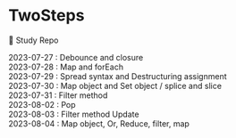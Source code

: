 # TwoSteps

🏀 Study Repo

2023-07-27 : Debounce and closure <br>
2023-07-28 : Map and forEach <br>
2023-07-29 : Spread syntax and Destructuring assignment <br>
2023-07-30 : Map object and Set object / splice and slice <br>
2023-07-31 : Filter method <br>
2023-08-02 : Pop <br>
2023-08-03 : Filter method Update <br>
2023-08-04 : Map object, Or, Reduce, filter, map <br>
